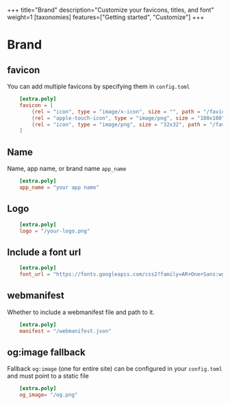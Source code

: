 +++
title="Brand"
description="Customize your favicons, titles, and font"
weight=1
[taxonomies]
features=["Getting started", "Customize"]
+++

# Brand

## favicon

You can add multiple favicons by specifying them in `config.toml`

```toml
    [extra.poly]
    favicon = [
        {rel = "icon", type = "image/x-icon", size = "", path = "/favicon.ico"},
        {rel = "apple-touch-icon", type = "image/png", size = "180x180", path = "/favicon/apple-touch-icon.png"},
        {rel = "icon", type = "image/png", size = "32x32", path = "/favicon/favicon-32x32.png"},
    ]
```

## Name

Name, app name, or brand name `app_name`

```toml
    [extra.poly]
    app_name = "your app name"
```

## Logo

```toml
    [extra.poly]
    logo = "/your-logo.png"
```

##  Include a font url

```toml
    [extra.poly]
    font_url = "https://fonts.googleapis.com/css2?family=AR+One+Sans:wght@400;700&display=swap"
```

## webmanifest

Whether to include a webmanifest file and path to it.

```toml
    [extra.poly]
    manifest = "/webmanifest.json"
```

## og:image fallback

Fallback `og:image` (one for entire site) can be configured in your `config.toml` and must point to a static file

```toml
    [extra.poly]
    og_image= "/og.png"
```